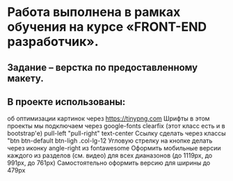 Работа выполнена в рамках обучения на курсе «FRONT-END разработчик».
================================================================

Задание – верстка по предоставленному макету.
---------------------------------------------------------------------

В проекте использованы:
-----------------------------------
об оптимизации картинок через https://tinypng.com
Шрифты в этом проекты мы подключаем через google-fonts
clearfix (этот класс есть и в bootstrap'е)
pull-left
"pull-right"
text-center
Ссылку сделать через классы "btn btn-default btn-ligh
.col-lg-12
Угловую стрелку на кнопке делать через иконку angle-right из fontawesome
Оформить мобильные версии каждого из разделов (см. видео) для всех дианазонов (до 1119рх, до 991рх, до 761рх)
Самостоятельно оформить версию для ширины до 479рх
